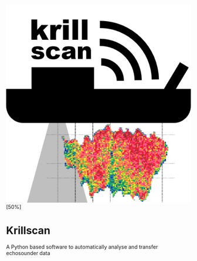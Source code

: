 ![](krillscanlogo.png)[50%]

# Krillscan
A Python based software to automatically analyse and transfer echosounder data
